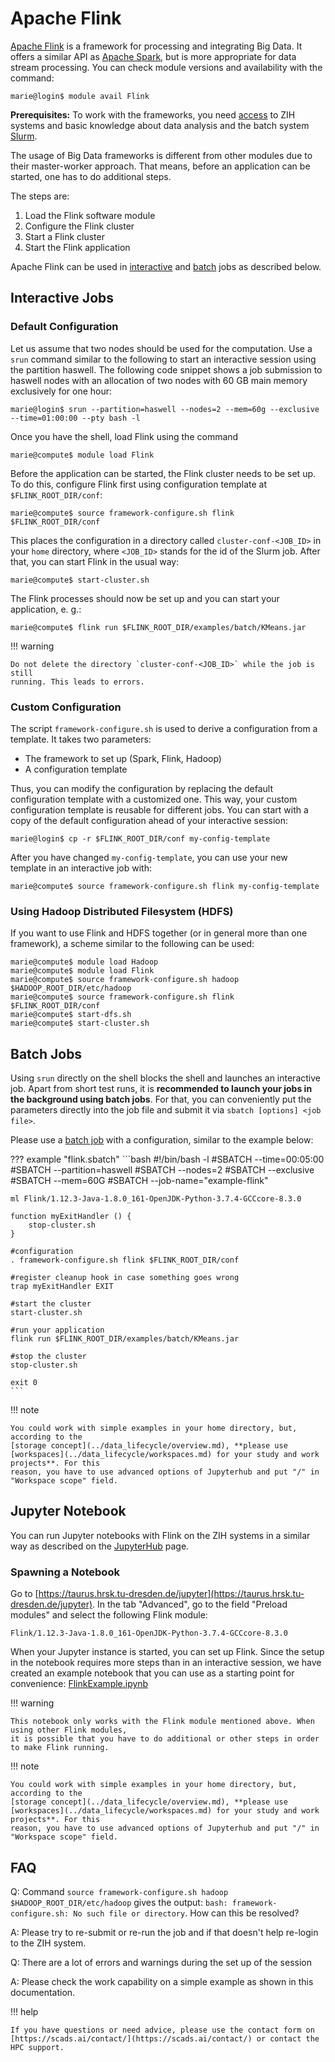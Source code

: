 # Apache Flink

[Apache Flink](https://flink.apache.org/) is a framework for processing and integrating Big Data.
It offers a similar API as [Apache Spark](big_data_frameworks.md), but is more appropriate
for data stream processing. You can check module versions and availability with the command:

```console
marie@login$ module avail Flink
```

**Prerequisites:** To work with the frameworks, you need [access](../access/ssh_login.md) to ZIH
systems and basic knowledge about data analysis and the batch system
[Slurm](../jobs_and_resources/slurm.md).

The usage of Big Data frameworks is different from other modules due to their master-worker
approach. That means, before an application can be started, one has to do additional steps.

The steps are:

1. Load the Flink software module
1. Configure the Flink cluster
1. Start a Flink cluster
1. Start the Flink application

Apache Flink can be used in [interactive](#interactive-jobs) and [batch](#batch-jobs) jobs as
described below.

## Interactive Jobs

### Default Configuration

Let us assume that two nodes should be used for the computation. Use a `srun` command similar to
the following to start an interactive session using the partition haswell. The following code
snippet shows a job submission to haswell nodes with an allocation of two nodes with 60 GB main
memory exclusively for one hour:

```console
marie@login$ srun --partition=haswell --nodes=2 --mem=60g --exclusive --time=01:00:00 --pty bash -l
```

Once you have the shell, load Flink using the command

```console
marie@compute$ module load Flink
```

Before the application can be started, the Flink cluster needs to be set up. To do this, configure
Flink first using configuration template at `$FLINK_ROOT_DIR/conf`:

```console
marie@compute$ source framework-configure.sh flink $FLINK_ROOT_DIR/conf
```

This places the configuration in a directory called `cluster-conf-<JOB_ID>` in your `home`
directory, where `<JOB_ID>` stands for the id of the Slurm job. After that, you can start Flink in
the usual way:

```console
marie@compute$ start-cluster.sh
```

The Flink processes should now be set up and you can start your application, e. g.:

```console
marie@compute$ flink run $FLINK_ROOT_DIR/examples/batch/KMeans.jar
```

!!! warning

    Do not delete the directory `cluster-conf-<JOB_ID>` while the job is still
    running. This leads to errors.

### Custom Configuration

The script `framework-configure.sh` is used to derive a configuration from a template. It takes two
parameters:

- The framework to set up (Spark, Flink, Hadoop)
- A configuration template

Thus, you can modify the configuration by replacing the default configuration template with a
customized one. This way, your custom configuration template is reusable for different jobs. You
can start with a copy of the default configuration ahead of your interactive session:

```console
marie@login$ cp -r $FLINK_ROOT_DIR/conf my-config-template
```

After you have changed `my-config-template`, you can use your new template in an interactive job
with:

```console
marie@compute$ source framework-configure.sh flink my-config-template
```

### Using Hadoop Distributed Filesystem (HDFS)

If you want to use Flink and HDFS together (or in general more than one framework), a scheme
similar to the following can be used:

```console
marie@compute$ module load Hadoop
marie@compute$ module load Flink
marie@compute$ source framework-configure.sh hadoop $HADOOP_ROOT_DIR/etc/hadoop
marie@compute$ source framework-configure.sh flink $FLINK_ROOT_DIR/conf
marie@compute$ start-dfs.sh
marie@compute$ start-cluster.sh
```

## Batch Jobs

Using `srun` directly on the shell blocks the shell and launches an interactive job. Apart from
short test runs, it is **recommended to launch your jobs in the background using batch jobs**. For
that, you can conveniently put the parameters directly into the job file and submit it via
`sbatch [options] <job file>`.

Please use a [batch job](../jobs_and_resources/slurm.md) with a configuration, similar to the
example below:

??? example "flink.sbatch"
    ```bash
    #!/bin/bash -l
    #SBATCH --time=00:05:00
    #SBATCH --partition=haswell
    #SBATCH --nodes=2
    #SBATCH --exclusive
    #SBATCH --mem=60G
    #SBATCH --job-name="example-flink"

    ml Flink/1.12.3-Java-1.8.0_161-OpenJDK-Python-3.7.4-GCCcore-8.3.0

    function myExitHandler () {
        stop-cluster.sh
    }

    #configuration
    . framework-configure.sh flink $FLINK_ROOT_DIR/conf

    #register cleanup hook in case something goes wrong
    trap myExitHandler EXIT

    #start the cluster
    start-cluster.sh

    #run your application
    flink run $FLINK_ROOT_DIR/examples/batch/KMeans.jar

    #stop the cluster
    stop-cluster.sh

    exit 0
    ```

!!! note

    You could work with simple examples in your home directory, but, according to the
    [storage concept](../data_lifecycle/overview.md), **please use
    [workspaces](../data_lifecycle/workspaces.md) for your study and work projects**. For this
    reason, you have to use advanced options of Jupyterhub and put "/" in "Workspace scope" field.

## Jupyter Notebook

You can run Jupyter notebooks with Flink on the ZIH systems in a similar way as described on the
[JupyterHub](../access/jupyterhub.md) page.

### Spawning a Notebook

Go to [https://taurus.hrsk.tu-dresden.de/jupyter](https://taurus.hrsk.tu-dresden.de/jupyter).
In the tab "Advanced", go to the field "Preload modules" and select the following Flink module:

```
Flink/1.12.3-Java-1.8.0_161-OpenJDK-Python-3.7.4-GCCcore-8.3.0
```

When your Jupyter instance is started, you can set up Flink. Since the setup in the notebook
requires more steps than in an interactive session, we have created an example notebook that you can
use as a starting point for convenience: [FlinkExample.ipynb](misc/FlinkExample.ipynb)

!!! warning

    This notebook only works with the Flink module mentioned above. When using other Flink modules,
    it is possible that you have to do additional or other steps in order to make Flink running.

!!! note

    You could work with simple examples in your home directory, but, according to the
    [storage concept](../data_lifecycle/overview.md), **please use
    [workspaces](../data_lifecycle/workspaces.md) for your study and work projects**. For this
    reason, you have to use advanced options of Jupyterhub and put "/" in "Workspace scope" field.

## FAQ

Q: Command `source framework-configure.sh hadoop
$HADOOP_ROOT_DIR/etc/hadoop` gives the output:
`bash: framework-configure.sh: No such file or directory`. How can this be resolved?

A: Please try to re-submit or re-run the job and if that doesn't help
re-login to the ZIH system.

Q: There are a lot of errors and warnings during the set up of the
session

A: Please check the work capability on a simple example as shown in this documentation.

!!! help

    If you have questions or need advice, please use the contact form on
    [https://scads.ai/contact/](https://scads.ai/contact/) or contact the HPC support.
